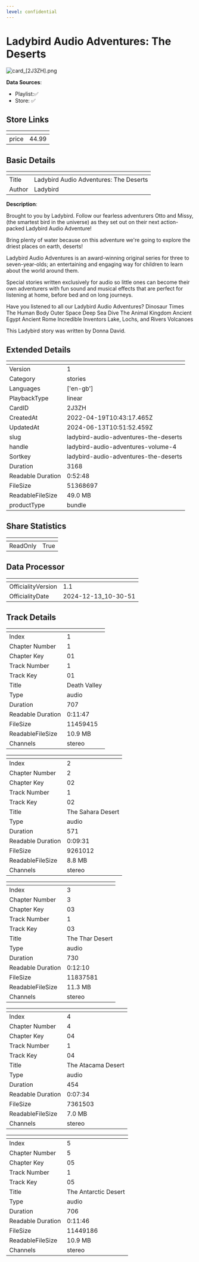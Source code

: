 ```yaml
---
level: confidential
---
```

# Ladybird Audio Adventures: The Deserts

![card_[2J3ZH].png](../../img/cards/card_[2J3ZH].png)

**Data Sources**: 

- Playlist:✅
- Store: ✅


## Store Links

| <!-- --> | <!-- --> |
| - | - |
| price | 44.99 |


## Basic Details

| <!-- --> | <!-- --> |
| - | - |
| Title | Ladybird Audio Adventures: The Deserts |
| Author | Ladybird |

**Description**:

Brought to you by Ladybird.  Follow our fearless adventurers Otto and Missy, (the smartest bird in the universe) as they set out on their next action-packed Ladybird Audio Adventure!  

Bring plenty of water because on this adventure we're going to explore the driest places on earth, deserts!  

Ladybird Audio Adventures is an award-winning original series for three to seven-year-olds; an entertaining and engaging way for children to learn about the world around them. 

Special stories written exclusively for audio so little ones can become their own adventurers with fun sound and musical effects that are perfect for listening at home, before bed and on long journeys.

Have you listened to all our Ladybird Audio Adventures? 
Dinosaur Times 
The Human Body 
Outer Space 
Deep Sea Dive 
The Animal Kingdom 
Ancient Egypt 
Ancient Rome 
Incredible Inventors
Lake, Lochs, and Rivers 
Volcanoes  

This Ladybird story was written by Donna David.


## Extended Details

| <!-- --> | <!-- --> |
| - | - |
| Version | 1 |
| Category | stories |
| Languages | ['en-gb'] |
| PlaybackType | linear |
| CardID | 2J3ZH |
| CreatedAt | 2022-04-19T10:43:17.465Z |
| UpdatedAt | 2024-06-13T10:51:52.459Z |
| slug | ladybird-audio-adventures-the-deserts |
| handle | ladybird-audio-adventures-volume-4 |
| Sortkey | ladybird-audio-adventures-the-deserts |
| Duration | 3168 |
| Readable Duration | 0:52:48 |
| FileSize | 51368697 |
| ReadableFileSize | 49.0 MB |
| productType | bundle |


## Share Statistics

| <!-- --> | <!-- --> |
| - | - |
| ReadOnly | True |


## Data Processor

| <!-- --> | <!-- --> |
| - | - |
| OfficialityVersion | 1.1
| OfficialityDate | 2024-12-13_10-30-51


## Track Details

| <!-- --> | <!-- --> |
| - | - |
| Index | 1 |
| Chapter Number | 1 |
| Chapter Key | 01 |
| Track Number | 1 |
| Track Key | 01 |
| Title | Death Valley |
| Type | audio |
| Duration | 707 |
| Readable Duration | 0:11:47 |
| FileSize | 11459415 |
| ReadableFileSize | 10.9 MB |
| Channels | stereo |

| <!-- --> | <!-- --> |
| - | - |
| Index | 2 |
| Chapter Number | 2 |
| Chapter Key | 02 |
| Track Number | 1 |
| Track Key | 02 |
| Title | The Sahara Desert |
| Type | audio |
| Duration | 571 |
| Readable Duration | 0:09:31 |
| FileSize | 9261012 |
| ReadableFileSize | 8.8 MB |
| Channels | stereo |

| <!-- --> | <!-- --> |
| - | - |
| Index | 3 |
| Chapter Number | 3 |
| Chapter Key | 03 |
| Track Number | 1 |
| Track Key | 03 |
| Title | The Thar Desert |
| Type | audio |
| Duration | 730 |
| Readable Duration | 0:12:10 |
| FileSize | 11837581 |
| ReadableFileSize | 11.3 MB |
| Channels | stereo |

| <!-- --> | <!-- --> |
| - | - |
| Index | 4 |
| Chapter Number | 4 |
| Chapter Key | 04 |
| Track Number | 1 |
| Track Key | 04 |
| Title | The Atacama Desert |
| Type | audio |
| Duration | 454 |
| Readable Duration | 0:07:34 |
| FileSize | 7361503 |
| ReadableFileSize | 7.0 MB |
| Channels | stereo |

| <!-- --> | <!-- --> |
| - | - |
| Index | 5 |
| Chapter Number | 5 |
| Chapter Key | 05 |
| Track Number | 1 |
| Track Key | 05 |
| Title | The Antarctic Desert |
| Type | audio |
| Duration | 706 |
| Readable Duration | 0:11:46 |
| FileSize | 11449186 |
| ReadableFileSize | 10.9 MB |
| Channels | stereo |

